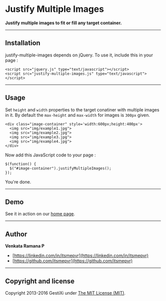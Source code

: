 Justify Multiple Images
=======================

**Justify multiple images to fit or fill any target container.**

------

## Installation

justify-multiple-images depends on jQuery. To use it, include this in your page :

    <script src="jquery.js" type="text/javascript"></script>
    <script src="justify-multiple-images.js" type="text/javascript"></script>

------

## Usage

Set `height` and `width` properties to the target conatiner with multiple images in it. By default the `max-height` and `max-width` for images is `300px` given. 

    <div class="image-container" style='width:600px;height:400px'>
      <img src="img/example1.jpg">
      <img src="img/example2.jpg">
      <img src="img/example3.jpg">
      <img src="img/example4.jpg">
    </div>

Now add this JavaScript code to your page :

    $(function() {
      $("#image-container").justifyMultipleImages();
    });

You're done.

------

## Demo

See it in action on our [home page](https://itsmepvr.github.io/projects/justify-multiple-images/).

------

## Author

**Venkata Ramana P**

+ [https://linkedin.com/in/itsmepvr](https://linkedin.com/in/itsmepvr)
+ [https://github.com/itsmepvr](https://github.com/itsmepvr)


------

## Copyright and license

Copyright 2013-2016 GestiXi under [The MIT License (MIT)](LICENSE).
